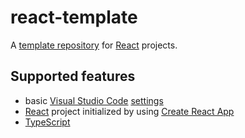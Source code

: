 # react-template
A [template repository](https://docs.github.com/en/repositories/creating-and-managing-repositories/creating-a-template-repository) for [React](https://react.dev/) projects.

## Supported features
- basic [Visual Studio Code](https://code.visualstudio.com/) [settings](https://code.visualstudio.com/docs/getstarted/settings)
- [React](https://react.dev/) project initialized by using [Create React App](https://create-react-app.dev/docs/getting-started)
- [TypeScript](https://www.typescriptlang.org/)
